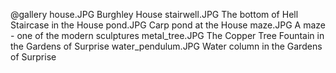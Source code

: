 @gallery
house.JPG		Burghley House
stairwell.JPG		The bottom of Hell Staircase in the House
pond.JPG		Carp pond at the House
maze.JPG		A maze - one of the modern sculptures
metal_tree.JPG		The Copper Tree Fountain in the Gardens of Surprise
water_pendulum.JPG		Water column in the Gardens of Surprise
